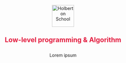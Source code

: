 <p align="center">
  <img style="height:70px" src="https://www.holbertonschool.com/holberton-logo.png" alt="Holberton School"/>
  <h2 style="text-align:center;padding-bottom:10px;color:#e31c3f;font-weight:bold">Low-level programming & Algorithm </h2>
</p>
<p align="center">
  Lorem ipsum
</p>